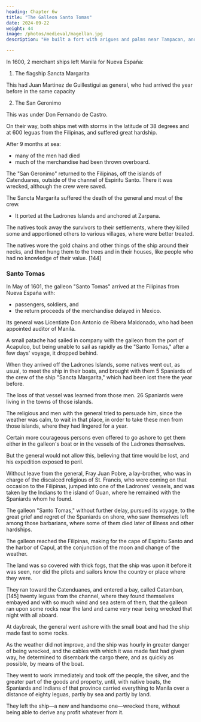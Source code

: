```yaml
---
heading: Chapter 6w
title: "The Galleon Santo Tomas"
date: 2024-09-22
weight: 44
image: /photos/medieval/magellan.jpg
description: "He built a fort with arigues and palms near Tampacan, and founded a Spanish settlement which he named Murcia"

---
```




In 1600, 2 merchant ships left Manila for Nueva España:

1. The flagship Sancta Margarita

This had Juan Martinez de Guillestigui as general, who had arrived the year before in the same capacity

2. The San Geronimo

This was under Don Fernando de Castro. 

On their way, both ships met with storms in the latitude of 38 degrees and at 600 leguas from the Filipinas, and suffered great hardship. 

After 9 months at sea:
- many of the men had died
- much of the merchandise had been thrown overboard.

The "San Geronimo" returned to the Filipinas, off the islands of Catenduanes, outside of the channel of Espiritu Santo. There it was wrecked, although the crew were saved. 

The Sancta Margarita suffered the death of the general and most of the crew.
- It ported at the Ladrones Islands and anchored at Zarpana.

<!-- There natives saw the ships so abandoned and battered. They boarded it and took possession of it, and of its goods and property.  -->

The natives took away the survivors to their settlements, where they killed some and apportioned others to various villages, where were better treated.

The natives wore the gold chains and other things of the ship around their necks, and then hung them to the trees and in their houses, like people who had no knowledge of their value. [144]


### Santo Tomas

In May of 1601, the galleon "Santo Tomas" arrived at the Filipinas from Nueva España with:
- passengers, soldiers, and
- the return proceeds of the merchandise delayed in Mexico. 

Its general was Licentiate Don Antonio de Ribera Maldonado, who had been appointed auditor of Manila.

A small patache had sailed in company with the galleon from the port of Acapulco, but being unable to sail as rapidly as the "Santo Tomas," after a few days' voyage, it dropped behind.

When they arrived off the Ladrones Islands, some natives went out, as usual, to meet the ship in their boats, and brought with them 5 Spaniards of the crew of the ship "Sancta Margarita," which had been lost there the year before.

The loss of that vessel was learned from those men. 26 Spaniards were living in the towns of those islands. 

 <!-- and that if the ship would wait, the natives would bring them. -->

The religious and men with the general tried to persuade him, since the weather was calm, to wait in that place, in order to take these men from those islands, where they had lingered for a year.

Certain more courageous persons even offered to go ashore to get them either in the galleon's boat or in the vessels of the Ladrones themselves. 

But the general would not allow this, believing that time would be lost, and his expedition exposed to peril. 

Without leave from the general, Fray Juan Pobre, a lay-brother, who was in charge of the discalced religious of St. Francis, who were coming on that occasion to the Filipinas, jumped into one of the Ladrones' vessels, and was taken by the Indians to the island of Guan, where he remained with the Spaniards whom he found.

The galleon "Santo Tomas," without further delay, pursued its voyage, to the great grief and regret of the Spaniards on shore, who saw themselves left among those barbarians, where some of them died later of illness and other hardships. 

The galleon reached the Filipinas, making for the cape of Espiritu Santo and the harbor of Capul, at the conjunction of the moon and change of the weather.

The land was so covered with thick fogs, that the ship was upon it before it was seen, nor did the pilots and sailors know the country or place where they were. 

They ran toward the Catenduanes, and entered a bay, called Catamban, [145] twenty leguas from the channel, where they found themselves embayed and with so much wind and sea astern of them, that the galleon ran upon some rocks near the land and came very near being wrecked that night with all aboard. 

At daybreak, the general went ashore with the small boat and had the ship made fast to some rocks. 

As the weather did not improve, and the ship was hourly in greater danger of being wrecked, and the cables with which it was made fast had given way, he determined to disembark the cargo there, and as quickly as possible, by means of the boat.

They went to work immediately and took off the people, the silver, and the greater part of the goods and property, until, with native boats, the Spaniards and Indians of that province carried everything to Manila over a distance of eighty leguas, partly by sea and partly by land.

They left the ship—a new and handsome one—wrecked there, without being able to derive any profit whatever from it.
